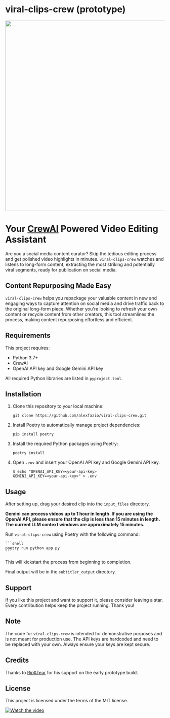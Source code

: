 # viral-clips-crew (prototype)

<div align="center">
  <img src="https://github.com/alexfazio/viral-clips-crew/assets/34505954/c69da629-06eb-4279-a5cb-0d8d7fc1dfee" width="600px" height="auto">
</div>

# Your [CrewAI](https://github.com/joaomdmoura/crewAI) Powered Video Editing Assistant

Are you a social media content curator? Skip the tedious editing process and get polished video highlights in minutes. `viral-clips-crew` watches and listens to long-form content, extracting the most striking and potentially viral segments, ready for publication on social media.

## Content Repurposing Made Easy

`viral-clips-crew` helps you repackage your valuable content in new and engaging ways to capture attention on social media and drive traffic back to the original long-form piece. Whether you're looking to refresh your own content or recycle content from other creators, this tool streamlines the process, making content repurposing effortless and efficient.

## Requirements

This project requires:

- Python 3.7+
- CrewAI
- OpenAI API key and Google Gemini API key

All required Python libraries are listed in `pyproject.toml`.

## Installation

1. Clone this repository to your local machine:

    ```shell
    git clone https://github.com/alexfazio/viral-clips-crew.git
    ```

2. Install Poetry to automatically manage project dependencies:

    ```shell
    pip install poetry
    ```

3. Install the required Python packages using Poetry:

    ```shell
    poetry install
    ```

4. Open `.env` and insert your OpenAI API key and Google Gemini API key.

    ```shell
   $ echo "OPENAI_API_KEY=<your-api-key>
   GEMINI_API_KEY=<your-api-key>" > .env
    ```

## Usage

After setting up, drag your desired clip into the `input_files` directory. 

**Gemini can process videos up to 1 hour in length. If you are using the OpenAI API, please ensure that the clip is less than 15 minutes in length. The current LLM context windows are approximately 15 minutes.**

Run `viral-clips-crew` using Poetry with the following command:

    ```shell
    poetry run python app.py
    ```

This will kickstart the process from beginning to completion.

Final output will be in the `subtitler_output` directory.

## Support

If you like this project and want to support it, please consider leaving a star. Every contribution helps keep the project running. Thank you!

## Note

The code for `viral-clips-crew` is intended for demonstrative purposes and is not meant for production use. The API keys are hardcoded and need to be replaced with your own. Always ensure your keys are kept secure.

## Credits

Thanks to [Rip&Tear](https://x.com/Cyb3rCh1ck3n) for his support on the early prototype build.

## License

This project is licensed under the terms of the MIT license.

[![Watch the video](https://i.imgur.com/TBD2bvj.png)](https://x.com/alxfazio/status/1791863931931078719)

